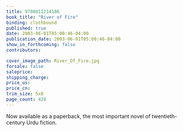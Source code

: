 ```yaml
---
title: 9780811214186
book_title: "River of Fire"
binding: clothbound
published: true
date: 2003-06-01T05:00:46-04:00
publication_date: 2003-06-01T05:00:46-04:00
show_in_forthcoming: false
contributors:

cover_image_path: River_Of_Fire.jpg
forsale: false
saleprice:
shipping_charge:
price_us:
price_cn:
trim_size: 5x8
page_count: 428
---
```

Now available as a paperback, the most important novel of twentieth-century Urdu fiction.

